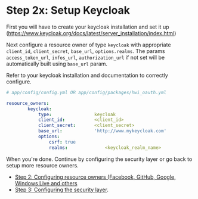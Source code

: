 Step 2x: Setup Keycloak
=====================
First you will have to create your keycloak installation and set it up 
(https://www.keycloak.org/docs/latest/server_installation/index.html)

Next configure a resource owner of type `keycloak` with appropriate
`client_id`, `client_secret`, `base_url`, `options.realms`.
The params `access_token_url`, `infos_url`, `authorization_url` if not set will be automatically built using `base_url` param.

Refer to your keycloak installation and documentation to correctly configure.

``` yaml
# app/config/config.yml OR app/config/packages/hwi_oauth.yml

resource_owners:
        keycloak:
            type:                keycloak
            client_id:           <client_id>
            client_secret:       <client_secret>
            base_url:            'http://www.mykeycloak.com'            
            options:
                csrf: true
                realms:              <keycloak_realm_name>
```

When you're done. Continue by configuring the security layer or go back to
setup more resource owners.

- [Step 2: Configuring resource owners (Facebook, GitHub, Google, Windows Live and others](../2-configuring_resource_owners.md)
- [Step 3: Configuring the security layer](../3-configuring_the_security_layer.md).
